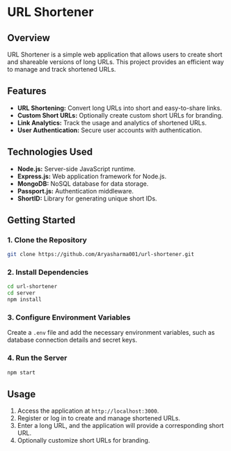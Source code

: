 
# URL Shortener


## Overview

URL Shortener is a simple web application that allows users to create short and shareable versions of long URLs. This project provides an efficient way to manage and track shortened URLs.

## Features

- **URL Shortening:** Convert long URLs into short and easy-to-share links.
- **Custom Short URLs:** Optionally create custom short URLs for branding.
- **Link Analytics:** Track the usage and analytics of shortened URLs.
- **User Authentication:** Secure user accounts with authentication.

## Technologies Used

- **Node.js:** Server-side JavaScript runtime.
- **Express.js:** Web application framework for Node.js.
- **MongoDB:** NoSQL database for data storage.
- **Passport.js:** Authentication middleware.
- **ShortID:** Library for generating unique short IDs.

## Getting Started

### 1. Clone the Repository

```bash
git clone https://github.com/Aryasharma001/url-shortener.git
```

### 2. Install Dependencies

```bash
cd url-shortener
cd server 
npm install
```

### 3. Configure Environment Variables

Create a `.env` file and add the necessary environment variables, such as database connection details and secret keys.

### 4. Run the Server

```bash
npm start
```

## Usage

1. Access the application at `http://localhost:3000`.
2. Register or log in to create and manage shortened URLs.
3. Enter a long URL, and the application will provide a corresponding short URL.
4. Optionally customize short URLs for branding.


